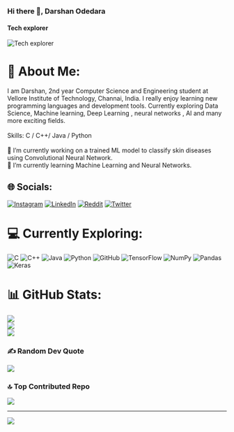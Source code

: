 ### Hi there 👋, Darshan Odedara
#### Tech explorer
![Tech explorer](https://camo.githubusercontent.com/c1440c268f851ed76ac595b1e62fa9fbf032ca04310d0bf99b953aac746fd3d5/68747470733a2f2f63646e2e6d79706f7274666f6c696f2e636f6d2f32666366636231303337383832353134353061383330343337386466666465642f61363263303437662d383336392d343933632d616231342d3731656635316265626335355f72775f313230302e6769663f683d6538633763653535623332363331396561636133313663633165373435313866)

# 💫 About Me:
I am Darshan, 2nd year Computer Science and Engineering student at Vellore Institute of Technology, Channai, India. I really enjoy learning new programming languages and development tools. Currently exploring Data Science, Machine learning, Deep Learning , neural networks , AI and many more exciting fields.<br><br>Skills: C / C++/ Java / Python<br><br>🔭 I’m currently working on a trained ML model to classify skin diseases using Convolutional Neural Network.<br>🌱 I’m currently learning Machine Learning and Neural Networks.


## 🌐 Socials:
[![Instagram](https://img.shields.io/badge/Instagram-%23E4405F.svg?logo=Instagram&logoColor=white)](https://instagram.com/darshan.odedara) [![LinkedIn](https://img.shields.io/badge/LinkedIn-%230077B5.svg?logo=linkedin&logoColor=white)](https://linkedin.com/in/darshan-odedara-3a4908216) [![Reddit](https://img.shields.io/badge/Reddit-%23FF4500.svg?logo=Reddit&logoColor=white)](https://reddit.com/user/u/themechmaths) [![Twitter](https://img.shields.io/badge/Twitter-%231DA1F2.svg?logo=Twitter&logoColor=white)](https://twitter.com/@odedara_darshan) 

# 💻 Currently Exploring:
![C](https://img.shields.io/badge/c-%2300599C.svg?style=for-the-badge&logo=c&logoColor=white) ![C++](https://img.shields.io/badge/c++-%2300599C.svg?style=for-the-badge&logo=c%2B%2B&logoColor=white) ![Java](https://img.shields.io/badge/java-%23ED8B00.svg?style=for-the-badge&logo=java&logoColor=white) ![Python](https://img.shields.io/badge/python-3670A0?style=for-the-badge&logo=python&logoColor=ffdd54) ![GitHub](https://img.shields.io/badge/GitHub-%23121011.svg?style=for-the-badge&logo=github&logoColor=white) ![TensorFlow](https://img.shields.io/badge/TensorFlow-%23FF6F00.svg?style=for-the-badge&logo=TensorFlow&logoColor=white) ![NumPy](https://img.shields.io/badge/numpy-%23013243.svg?style=for-the-badge&logo=numpy&logoColor=white) ![Pandas](https://img.shields.io/badge/pandas-%23150458.svg?style=for-the-badge&logo=pandas&logoColor=white) ![Keras](https://img.shields.io/badge/Keras-%23D00000.svg?style=for-the-badge&logo=Keras&logoColor=white)
# 📊 GitHub Stats:
![](https://github-readme-stats.vercel.app/api?username=Darsh-AI&theme=radical&hide_border=false&include_all_commits=true&count_private=true)<br/>
![](https://github-readme-streak-stats.herokuapp.com/?user=Darsh-AI&theme=radical&hide_border=false)<br/>
![](https://github-readme-stats.vercel.app/api/top-langs/?username=Darsh-AI&theme=radical&hide_border=false&include_all_commits=true&count_private=true&layout=compact)

### ✍️ Random Dev Quote
![](https://quotes-github-readme.vercel.app/api?type=horizontal&theme=radical)

### 🔝 Top Contributed Repo
![](https://github-contributor-stats.vercel.app/api?username=Darsh-AI&limit=5&theme=dark&combine_all_yearly_contributions=true)

---
[![](https://visitcount.itsvg.in/api?id=Darsh-AI&icon=0&color=0)](https://visitcount.itsvg.in)

<!-- Proudly created with GPRM ( https://gprm.itsvg.in ) -->
